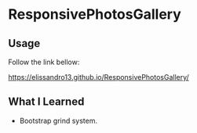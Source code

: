 # ResponsivePhotosGallery

## Usage

Follow the link bellow: 

https://elissandro13.github.io/ResponsivePhotosGallery/

## What I Learned

* Bootstrap grind system.
